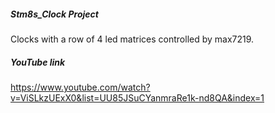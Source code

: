 ##### Stm8s_Clock Project
Clocks with a row of 4 led matrices controlled by max7219.

##### YouTube link
https://www.youtube.com/watch?v=ViSLkzUExX0&list=UU85JSuCYanmraRe1k-nd8QA&index=1
